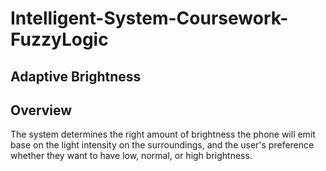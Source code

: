 # Intelligent-System-Coursework-FuzzyLogic
## Adaptive Brightness

## Overview
The system determines the right amount of brightness the phone will emit base on the light intensity on the surroundings,
and the user's preference whether they want to have low, normal, or high brightness.
